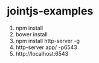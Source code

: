 # jointjs-examples

1. npm install
2. bower install
3. npm install http-server -g
4. http-server app/ -p6543
5. http://localhost:6543
